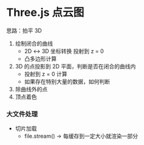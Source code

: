 # Three.js 点云图

思路：拍平 3D

1. 绘制闭合的曲线
    - 2D ↔ 3D 坐标转换  投射到 z = 0
    - 凸多边形计算
2. 3D 的点投影到 2D 平面，判断是否在闭合的曲线内
    - 投射到 z = 0 计算
    - 如果存在特别大量的数据，如何判断
3. 除曲线外的点
4. 顶点着色

### 大文件处理

- 切片加载
    - file.stream()  → 每缓存到一定大小就渲染一部分